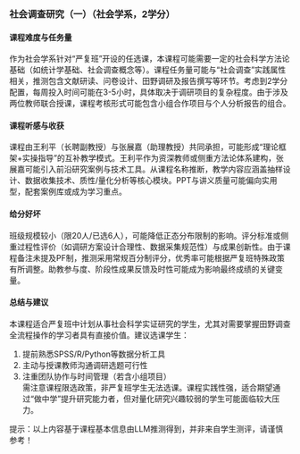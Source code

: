### 社会调查研究（一）（社会学系，2学分）

#### 课程难度与任务量  
作为社会学系针对“严复班”开设的任选课，本课程可能需要一定的社会科学方法论基础（如统计学基础、社会调查概念等）。课程任务量可能与“社会调查”实践属性相关，推测包含文献研读、问卷设计、田野调研及报告撰写等环节。考虑到2学分配置，每周投入时间可能在3-5小时，具体取决于调研项目的复杂程度。由于涉及两位教师联合授课，课程考核形式可能包含小组合作项目与个人分析报告的组合。

#### 课程听感与收获  
课程由王利平（长聘副教授）与张展嘉（助理教授）共同承担，可能形成“理论框架+实操指导”的互补教学模式。王利平作为资深教师或侧重方法论体系建构，张展嘉可能引入前沿研究案例与技术工具。从课程名称推断，教学内容应涵盖抽样设计、数据收集技术、质性/量化分析等核心模块。PPT与讲义质量可能偏向实用型，配套案例库或成为学习重点。

#### 给分好坏  
班级规模较小（限20人/已选6人），可能降低正态分布限制的影响。评分标准或侧重过程性评价（如调研方案设计合理性、数据采集规范性）与成果创新性。由于课程备注未提及PF制，推测采用常规百分制评分，优秀率可能根据严复班特殊政策有所调整。助教参与度、阶段性成果反馈及时性可能成为影响最终成绩的关键变量。

#### 总结与建议  
本课程适合严复班中计划从事社会科学实证研究的学生，尤其对需要掌握田野调查全流程操作的学习者具有直接价值。建议选课学生：  
1. 提前熟悉SPSS/R/Python等数据分析工具  
2. 主动与授课教师沟通调研选题可行性  
3. 注重团队协作与时间管理（若含小组项目）  
需注意课程限选政策，非严复班学生无法选课。课程实践性强，适合期望通过“做中学”提升研究能力者，但对量化研究兴趣较弱的学生可能面临较大压力。  

提示：以上内容基于课程基本信息由LLM推测得到，并非来自学生测评，请谨慎参考！